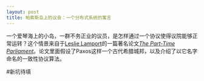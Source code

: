 ```yaml
---
layout: post
title: 帕索斯岛上的议会：一个分布式系统的寓言
---
```


一个爱琴海上的小岛，一群不务正业的议员，是怎样通过一个协议使得议院能够正常运转？这个情景来自于[Leslie Lamport](https://en.wikipedia.org/wiki/Leslie_Lamport)的一篇著名论文[*The Part-Time Parliament*](https://lamport.azurewebsites.net/pubs/lamport-paxos.pdf)。论文里面假设了Paxos这样一个古代希腊城邦，以及介绍了以它名字命名的一致性协议算法。

#新坑待填
